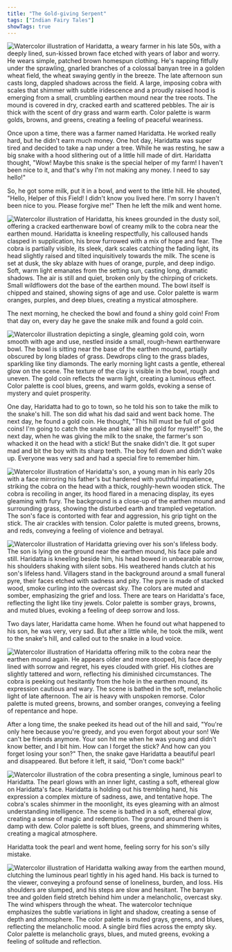 ```yaml
---
title: "The Gold-giving Serpent"
tags: ["Indian Fairy Tales"]
showTags: true
---
```

![Watercolor illustration of Haridatta, a weary farmer in his late 50s, with a deeply lined, sun-kissed brown face etched with years of labor and worry. He wears simple, patched brown homespun clothing. He's napping fitfully under the sprawling, gnarled branches of a colossal banyan tree in a golden wheat field, the wheat swaying gently in the breeze. The late afternoon sun casts long, dappled shadows across the field. A large, imposing cobra with scales that shimmer with subtle iridescence and a proudly raised hood is emerging from a small, crumbling earthen mound near the tree roots. The mound is covered in dry, cracked earth and scattered pebbles. The air is thick with the scent of dry grass and warm earth. Color palette is warm golds, browns, and greens, creating a feeling of peaceful weariness.](/images/image_fairy-tales-the-gold-giving-serpent0.png)

Once upon a time, there was a farmer named Haridatta. He worked really hard, but he didn't earn much money. One hot day, Haridatta was super tired and decided to take a nap under a tree. While he was resting, he saw a big snake with a hood slithering out of a little hill made of dirt. Haridatta thought, "Wow! Maybe this snake is the special helper of my farm! I haven't been nice to it, and that's why I'm not making any money. I need to say hello!" 


So, he got some milk, put it in a bowl, and went to the little hill. He shouted, "Hello, Helper of this Field! I didn't know you lived here. I'm sorry I haven't been nice to you. Please forgive me!" Then he left the milk and went home.

![Watercolor illustration of Haridatta, his knees grounded in the dusty soil, offering a cracked earthenware bowl of creamy milk to the cobra near the earthen mound. Haridatta is kneeling respectfully, his calloused hands clasped in supplication, his brow furrowed with a mix of hope and fear. The cobra is partially visible, its sleek, dark scales catching the fading light, its head slightly raised and tilted inquisitively towards the milk. The scene is set at dusk, the sky ablaze with hues of orange, purple, and deep indigo. Soft, warm light emanates from the setting sun, casting long, dramatic shadows. The air is still and quiet, broken only by the chirping of crickets. Small wildflowers dot the base of the earthen mound. The bowl itself is chipped and stained, showing signs of age and use. Color palette is warm oranges, purples, and deep blues, creating a mystical atmosphere.](/images/image_fairy-tales-the-gold-giving-serpent1.png)

The next morning, he checked the bowl and found a shiny gold coin! From that day on, every day he gave the snake milk and found a gold coin.

![Watercolor illustration depicting a single, gleaming gold coin, worn smooth with age and use, nestled inside a small, rough-hewn earthenware bowl. The bowl is sitting near the base of the earthen mound, partially obscured by long blades of grass. Dewdrops cling to the grass blades, sparkling like tiny diamonds. The early morning light casts a gentle, ethereal glow on the scene. The texture of the clay is visible in the bowl, rough and uneven. The gold coin reflects the warm light, creating a luminous effect. Color palette is cool blues, greens, and warm golds, evoking a sense of mystery and quiet prosperity.](/images/image_fairy-tales-the-gold-giving-serpent2.png)

One day, Haridatta had to go to town, so he told his son to take the milk to the snake's hill. The son did what his dad said and went back home. The next day, he found a gold coin. He thought, "This hill must be full of gold coins! I'm going to catch the snake and take all the gold for myself!" So, the next day, when he was giving the milk to the snake, the farmer's son whacked it on the head with a stick! But the snake didn't die. It got super mad and bit the boy with its sharp teeth. The boy fell down and didn't wake up. Everyone was very sad and had a special fire to remember him.

![Watercolor illustration of Haridatta's son, a young man in his early 20s with a face mirroring his father's but hardened with youthful impatience, striking the cobra on the head with a thick, roughly-hewn wooden stick. The cobra is recoiling in anger, its hood flared in a menacing display, its eyes gleaming with fury. The background is a close-up of the earthen mound and surrounding grass, showing the disturbed earth and trampled vegetation. The son's face is contorted with fear and aggression, his grip tight on the stick. The air crackles with tension. Color palette is muted greens, browns, and reds, conveying a feeling of violence and betrayal.](/images/image_fairy-tales-the-gold-giving-serpent3.png)

![Watercolor illustration of Haridatta grieving over his son's lifeless body. The son is lying on the ground near the earthen mound, his face pale and still. Haridatta is kneeling beside him, his head bowed in unbearable sorrow, his shoulders shaking with silent sobs. His weathered hands clutch at his son's lifeless hand. Villagers stand in the background around a small funeral pyre, their faces etched with sadness and pity. The pyre is made of stacked wood, smoke curling into the overcast sky. The colors are muted and somber, emphasizing the grief and loss. There are tears on Haridatta's face, reflecting the light like tiny jewels. Color palette is somber grays, browns, and muted blues, evoking a feeling of deep sorrow and loss.](/images/image_fairy-tales-the-gold-giving-serpent4.png)

Two days later, Haridatta came home. When he found out what happened to his son, he was very, very sad. But after a little while, he took the milk, went to the snake's hill, and called out to the snake in a loud voice.

![Watercolor illustration of Haridatta offering milk to the cobra near the earthen mound again. He appears older and more stooped, his face deeply lined with sorrow and regret, his eyes clouded with grief. His clothes are slightly tattered and worn, reflecting his diminished circumstances. The cobra is peeking out hesitantly from the hole in the earthen mound, its expression cautious and wary. The scene is bathed in the soft, melancholic light of late afternoon. The air is heavy with unspoken remorse. Color palette is muted greens, browns, and somber oranges, conveying a feeling of repentance and hope.](/images/image_fairy-tales-the-gold-giving-serpent5.png)

After a long time, the snake peeked its head out of the hill and said, "You're only here because you're greedy, and you even forgot about your son! We can't be friends anymore. Your son hit me when he was young and didn't know better, and I bit him. How can I forget the stick? And how can you forget losing your son?" Then, the snake gave Haridatta a beautiful pearl and disappeared. But before it left, it said, "Don't come back!"

![Watercolor illustration of the cobra presenting a single, luminous pearl to Haridatta. The pearl glows with an inner light, casting a soft, ethereal glow on Haridatta's face. Haridatta is holding out his trembling hand, his expression a complex mixture of sadness, awe, and tentative hope. The cobra's scales shimmer in the moonlight, its eyes gleaming with an almost understanding intelligence. The scene is bathed in a soft, ethereal glow, creating a sense of magic and redemption. The ground around them is damp with dew. Color palette is soft blues, greens, and shimmering whites, creating a magical atmosphere.](/images/image_fairy-tales-the-gold-giving-serpent6.png)

Haridatta took the pearl and went home, feeling sorry for his son's silly mistake.

![Watercolor illustration of Haridatta walking away from the earthen mound, clutching the luminous pearl tightly in his aged hand. His back is turned to the viewer, conveying a profound sense of loneliness, burden, and loss. His shoulders are slumped, and his steps are slow and hesitant. The banyan tree and golden field stretch behind him under a melancholic, overcast sky. The wind whispers through the wheat. The watercolor technique emphasizes the subtle variations in light and shadow, creating a sense of depth and atmosphere. The color palette is muted grays, greens, and blues, reflecting the melancholic mood. A single bird flies across the empty sky. Color palette is melancholic grays, blues, and muted greens, evoking a feeling of solitude and reflection.](/images/image_fairy-tales-the-gold-giving-serpent7.png)